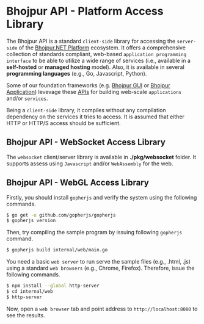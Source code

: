 # Bhojpur API - Platform Access Library

The Bhojpur API is a standard `client-side` library for accessing the `server-side` of the [Bhojpur.NET Platform](https://github.com/bhojpur/platform) ecosystem. It offers a comprehensive collection of standards compliant, web-based `application programming interface` to be able to utilize a wide range of services (i.e., available in a __self-hosted__ or __managed hosting__ model). Also, it is available in several __programming languages__ (e.g., Go, Javascript, Python).

Some of our foundation frameworks (e.g. [Bhojpur GUI](https://github.com/bhojpur/gui) or [Bhojpur Application](https://github.com/bhojpur/application)) levevage these [APIs](https://github.com/bhojpur/api) for building web-scale `applications` and/or `services`.

Being a `client-side` library, it compiles without any compilation dependency on the services it tries to access. It is assumed that either HTTP or HTTP/S access should be sufficient.

## Bhojpur API - WebSocket Access Library

The `websocket` client/server library is available in __./pkg/websocket__ folder. It supports
assess using `Javascript` and/or `WebAssembly` for the web.

## Bhojpur API - WebGL Access Library

Firstly, you should install `gopherjs` and verify the system using the following commands.

```sh
$ go get -u github.com/gopherjs/gopherjs
$ gopherjs version
```

Then, try compiling the sample program by issuing following `gopherjs` command.

```sh
$ gopherjs build internal/web/main.go
```

You need a basic `web server` to run serve the sample files (e.g., .html, .js) using
a standard `web browsers` (e.g., Chrome, Firefox). Therefore, issue the following commands.

```sh
$ npm install --global http-server
$ cd internal/web
$ http-server
```

Now, open a `web browser` tab and point address to `http://localhost:8080` to see the results.
